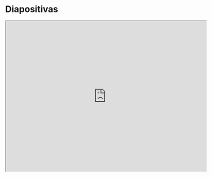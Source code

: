 # Diapositivas

<iframe src="https://drive.google.com/file/d/1VVaxjANySOeZ1yk2KIBqXr1FMPaMz4LP/preview" width="640" height="480" allow="autoplay"></iframe>



